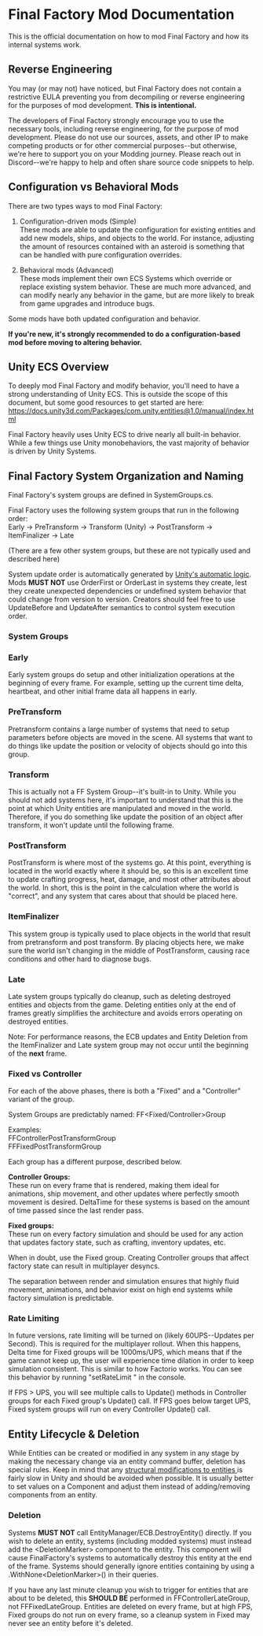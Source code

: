 # Final Factory Mod Documentation

This is the official documentation on how to mod Final Factory and how its internal systems work.

## Reverse Engineering

You may (or may not) have noticed, but Final Factory does not contain a restrictive EULA preventing you from decompiling
or reverse engineering for the purposes of mod development.  **This is intentional.**

The developers of Final Factory strongly encourage you to use the necessary tools, including reverse engineering, for
the purpose of mod development.  Please do not use our sources, assets, and other IP to make competing products or for 
other commercial purposes--but otherwise, we're here to support you on your Modding journey.  Please reach out in 
Discord--we're happy to help and often share source code snippets to help.

## Configuration vs Behavioral Mods

There are two types ways to mod Final Factory:

1. Configuration-driven mods (Simple)  
These mods are able to update the configuration for existing entities and add new models, ships, and objects to the world.  For instance, adjusting the amount of resources contained with an asteroid is something that can be handled with pure configuration overrides.

2. Behavioral mods (Advanced)  
These mods implement their own ECS Systems which override or replace existing system behavior.  These are much more advanced, and can modify nearly any behavior in the game, but are more likely to break from game upgrades and introduce bugs.

Some mods have both updated configuration and behavior.

**If you're new, it's strongly recommended to do a configuration-based mod before moving to altering behavior.**

## Unity ECS Overview

To deeply mod Final Factory and modify behavior, you'll need to have a strong understanding of Unity ECS.  This is
outside the scope of this document, but some good resources to get started are here:
https://docs.unity3d.com/Packages/com.unity.entities@1.0/manual/index.html

Final Factory heavily uses Unity ECS to drive nearly all built-in behavior.  While a few things use Unity monobehaviors,
the vast majority of behavior is driven by Unity Systems.

## Final Factory System Organization and Naming

Final Factory's system groups are defined in SystemGroups.cs.

Final Factory uses the following system groups that run in the following order:  
Early -> PreTransform -> Transform (Unity) -> PostTransform -> ItemFinalizer -> Late

(There are a few other system groups, but these are not typically used and described here)

System update order is automatically generated by [Unity's automatic logic](https://docs.unity3d.com/Packages/com.unity.entities@1.0/manual/systems-update-order.html#update-order-of-systems).  Mods **MUST NOT** use OrderFirst or
OrderLast in systems they create, lest they create unexpected dependencies or undefined system behavior that could
change from version to version.  Creators should feel free to use UpdateBefore and UpdateAfter semantics to control
system execution order.

### System Groups

### Early
Early system groups do setup and other initialization operations at the beginning of every frame.  For example, setting
up the current time delta, heartbeat, and other initial frame data all happens in early.

### PreTransform
Pretransform contains a large number of systems that need to setup parameters before objects are moved in the scene.
All systems that want to do things like update the position or velocity of objects should go into this group.

### Transform
This is actually not a FF System Group--it's built-in to Unity.  While you should not add systems here, it's important
to understand that this is the point at which Unity entities are manipulated and moved in the world.  Therefore, if you
do something like update the position of an object after transform, it won't update until the following frame.

### PostTransform
PostTransform is where most of the systems go.  At this point, everything is located in the world exactly where it
should be, so this is an excellent time to update crafting progress, heat, damage, and most other attributes about the
world.  In short, this is the point in the calculation where the world is "correct", and any system that cares about
that should be placed here.

### ItemFinalizer
This system group is typically used to place objects in the world that result from pretransform and post transform.  By
placing objects here, we make sure the world isn't changing in the middle of PostTransform, causing race conditions and
other hard to diagnose bugs.

### Late
Late system groups typically do cleanup, such as deleting destroyed entities and objects from the game.  Deleting
entities only at the end of frames greatly simplifies the architecture and avoids errors operating on destroyed entities.

Note: For performance reasons, the ECB updates and Entity Deletion from the ItemFinalizer and Late system group may not occur until the 
beginning of the **next** frame.

### Fixed vs Controller
For each of the above phases, there is both a "Fixed" and a "Controller" variant of the group.  

System Groups are predictably named: FF<Fixed/Controller><Phase>Group
 
Examples:  
FFControllerPostTransformGroup  
FFFixedPostTransformGroup

Each group has a different purpose, described below.

**Controller Groups:**  
These run on every frame that is rendered, making them ideal for animations, ship movement, and other updates where 
perfectly smooth movement is desired.  DeltaTime for these systems is based on the amount of time passed since the last
render pass.

**Fixed groups:**  
These run on every factory simulation and should be used for any action that updates factory state, such as crafting,
inventory updates, etc.  

When in doubt, use the Fixed group.  Creating Controller groups that affect factory state can result in multiplayer 
desyncs.

The separation between render and simulation ensures that highly fluid movement, animations, and behavior exist on high end systems while factory
simulation is predictable.  

### Rate Limiting

In future versions, rate limiting will be turned on (likely 60UPS--Updates per Second).  This is required for the 
multiplayer rollout. When this happens, Delta time for Fixed groups will be 1000ms/UPS, which means that if the game 
cannot keep up, the user will experience time dilation in order to keep simulation consistent.  This is similar to how 
Factorio works.  You can see this behavior by running "setRateLimit <UPS>" in the console.

If FPS > UPS, you will see multiple calls to Update() methods in Controller groups for each
Fixed group's Update() call.  If FPS goes below target UPS, Fixed system groups will run on every Controller Update() 
call.

## Entity Lifecycle & Deletion

While Entities can be created or modified in any system in any stage by making the necessary change via an entity 
command buffer, deletion has special rules.  Keep in mind that any 
[structural modifications to entities ](https://docs.unity3d.com/Packages/com.unity.entities@1.4/manual/concepts-structural-changes.html) 
is fairly slow in Unity and should be avoided when possible.  It is usually better to set values on a Component and
adjust them instead of adding/removing components from an entity.

### Deletion
Systems **MUST NOT** call EntityManager/ECB.DestroyEntity() directly.  If you wish to delete an entity, systems
(including modded systems) must instead add the \<DeletionMarker\> component to the entity.  This component will cause
FinalFactory's systems to automatically destroy this entity at the end of the frame.  Systems should generally ignore
entities containing <DeletionMarker> by using a .WithNone\<DeletionMarker\>() in their queries.

If you have any last minute cleanup you wish to trigger for entities that are about to be deleted, this **SHOULD BE**
performed in FFControllerLateGroup, not FFFixedLateGroup.  Entities are deleted on every frame, but at high FPS, Fixed
groups do not run on every frame, so a cleanup system in Fixed may never see an entity before it's deleted.